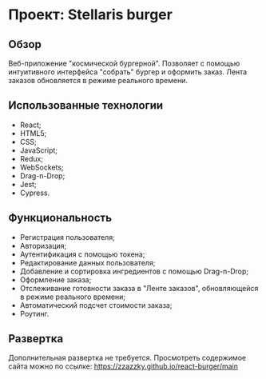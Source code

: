 # Проект: Stellaris burger

## Обзор

Веб-приложение "космической бургерной". Позволяет с помощью интуитивного интерфейса "собрать" бургер и оформить заказ.
Лента заказов обновляется в режиме реального времени.

## Использованные технологии

- React;
- HTML5;
- CSS;
- JavaScript;
- Redux;
- WebSockets;
- Drag-n-Drop;
- Jest;
- Cypress.

## Функциональность

- Регистрация пользователя;
- Авторизация;
- Аутентификация с помощью токена;
- Редактирование данных пользователя;
- Добавление и сортировка ингредиентов с помощью Drag-n-Drop;
- Оформление заказа;
- Отслеживание готовности заказа в "Ленте заказов", обновляющейся в режиме реального времени;
- Автоматический подсчет стоимости заказа;
- Роутинг.

## Развертка

Дополнительная развертка не требуется.
Просмотреть содержимое сайта можно по ссылке: https://zzazzky.github.io/react-burger/main

